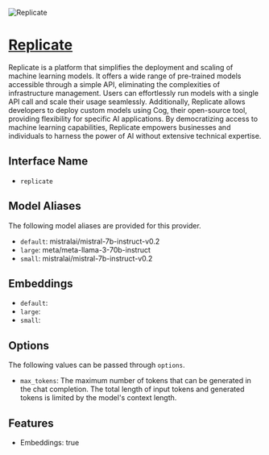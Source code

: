 ![Replicate](https://replicate.com/_homepage-assets/og.QA4c4pBO.png)

# [Replicate](https://www.replicate.com)

Replicate is a platform that simplifies the deployment and scaling of machine learning models. It offers a wide range of pre-trained models accessible through a simple API, eliminating the complexities of infrastructure management. Users can effortlessly run models with a single API call and scale their usage seamlessly. Additionally, Replicate allows developers to deploy custom models using Cog, their open-source tool, providing flexibility for specific AI applications. By democratizing access to machine learning capabilities, Replicate empowers businesses and individuals to harness the power of AI without extensive technical expertise.

## Interface Name

- `replicate`


## Model Aliases

The following model aliases are provided for this provider. 

- `default`: mistralai/mistral-7b-instruct-v0.2
- `large`: meta/meta-llama-3-70b-instruct
- `small`: mistralai/mistral-7b-instruct-v0.2

## Embeddings

- `default`: 
- `large`: 
- `small`: 


## Options

The following values can be passed through `options`.

- `max_tokens`: The maximum number of tokens that can be generated in the chat completion. The total length of input tokens and generated tokens is limited by the model's context length.


## Features

- Embeddings: true
